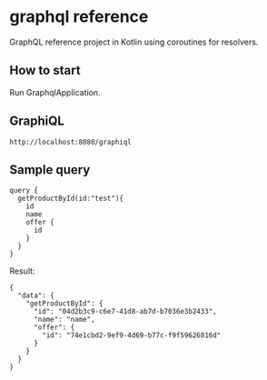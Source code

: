 # graphql reference

GraphQL reference project in Kotlin using coroutines for resolvers.

## How to start
Run GraphqlApplication.

## GraphiQL
`http://localhost:8080/graphiql`

## Sample query
```
query {
  getProductById(id:"test"){
    id
    name
    offer {
      id
    }
  }
}
```
Result:
```
{
  "data": {
    "getProductById": {
      "id": "04d2b3c9-c6e7-41d8-ab7d-b7036e3b2433",
      "name": "name",
      "offer": {
        "id": "74e1cbd2-9ef9-4d69-b77c-f9f59626816d"
      }
    }
  }
}
```
